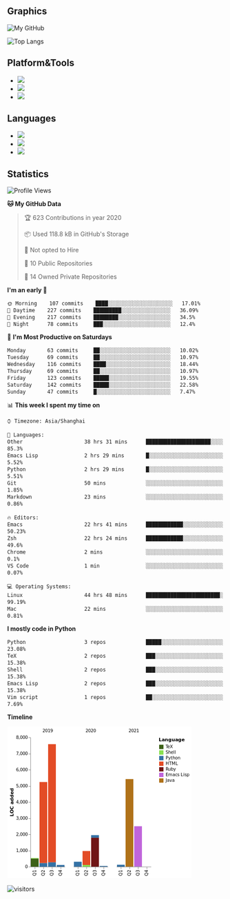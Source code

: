 ## Graphics

![My GitHub](https://github-readme-stats.vercel.app/api?username=SteamedFish&count_private=true&show_icons=true&theme=buefy&include_all_commits=true)

![Top Langs](https://github-readme-stats.vercel.app/api/top-langs/?username=SteamedFish&theme=buefy&hide=ruby&count_private=true&show_icons=true&layout=compact)

## Platform&Tools

* [![](https://img.shields.io/badge/ArchLinux--purple?style=flat-square&logo=ArchLinux)](https://www.archlinux.org/)
* [![](https://img.shields.io/badge/Gentoo-testing-purple?style=flat-square&logo=Gentoo)](https://www.gentoo.org/)
* [![](https://img.shields.io/badge/Doom%20Emacs-28-blue?style=flat-square&logo=Gnu%20emacs&logoColor=white)](https://www.gnu.org/software/emacs/)

## Languages

* [![](https://img.shields.io/badge/-Python-3776AB?style=flat-square&logo=python&logoColor=white)](https://www.python.org/)
* [![](https://img.shields.io/badge/-Bash-00ADD8?style=flat-square&logo=Gnu-bash&logoColor=white)](https://www.gnu.org/software/bash/)
* [![](https://img.shields.io/badge/-Go-00ADD8?style=flat-square&logo=go&logoColor=white)](https://golang.org/)

## Statistics

<!--START_SECTION:waka-->
![Profile Views](http://img.shields.io/badge/Profile%20Views-100-blue)

**🐱 My GitHub Data** 

> 🏆 623 Contributions in year 2020
 > 
> 📦 Used 118.8 kB in GitHub's Storage 
 > 
> 🚫 Not opted to Hire
 > 
> 📜 10 Public Repositories 
 > 
> 🔑 14 Owned Private Repositories 

**I'm an early 🐤** 

```text
🌞 Morning    107 commits    ████░░░░░░░░░░░░░░░░░░░░░   17.01% 
🌆 Daytime    227 commits    █████████░░░░░░░░░░░░░░░░   36.09% 
🌃 Evening    217 commits    ████████░░░░░░░░░░░░░░░░░   34.5% 
🌙 Night      78 commits     ███░░░░░░░░░░░░░░░░░░░░░░   12.4%

```
📅 **I'm Most Productive on Saturdays** 

```text
Monday       63 commits     ██░░░░░░░░░░░░░░░░░░░░░░░   10.02% 
Tuesday      69 commits     ██░░░░░░░░░░░░░░░░░░░░░░░   10.97% 
Wednesday    116 commits    ████░░░░░░░░░░░░░░░░░░░░░   18.44% 
Thursday     69 commits     ██░░░░░░░░░░░░░░░░░░░░░░░   10.97% 
Friday       123 commits    █████░░░░░░░░░░░░░░░░░░░░   19.55% 
Saturday     142 commits    █████░░░░░░░░░░░░░░░░░░░░   22.58% 
Sunday       47 commits     █░░░░░░░░░░░░░░░░░░░░░░░░   7.47%

```


📊 **This week I spent my time on** 

```text
⌚︎ Timezone: Asia/Shanghai

💬 Languages: 
Other                    38 hrs 31 mins      █████████████████████░░░░   85.3% 
Emacs Lisp               2 hrs 29 mins       █░░░░░░░░░░░░░░░░░░░░░░░░   5.52% 
Python                   2 hrs 29 mins       █░░░░░░░░░░░░░░░░░░░░░░░░   5.51% 
Git                      50 mins             ░░░░░░░░░░░░░░░░░░░░░░░░░   1.85% 
Markdown                 23 mins             ░░░░░░░░░░░░░░░░░░░░░░░░░   0.86%

🔥 Editors: 
Emacs                    22 hrs 41 mins      ████████████░░░░░░░░░░░░░   50.23% 
Zsh                      22 hrs 24 mins      ████████████░░░░░░░░░░░░░   49.6% 
Chrome                   2 mins              ░░░░░░░░░░░░░░░░░░░░░░░░░   0.1% 
VS Code                  1 min               ░░░░░░░░░░░░░░░░░░░░░░░░░   0.07%

💻 Operating Systems: 
Linux                    44 hrs 48 mins      ████████████████████████░   99.19% 
Mac                      22 mins             ░░░░░░░░░░░░░░░░░░░░░░░░░   0.81%

```

**I mostly code in Python** 

```text
Python                   3 repos             █████░░░░░░░░░░░░░░░░░░░░   23.08% 
TeX                      2 repos             ███░░░░░░░░░░░░░░░░░░░░░░   15.38% 
Shell                    2 repos             ███░░░░░░░░░░░░░░░░░░░░░░   15.38% 
Emacs Lisp               2 repos             ███░░░░░░░░░░░░░░░░░░░░░░   15.38% 
Vim script               1 repos             ██░░░░░░░░░░░░░░░░░░░░░░░   7.69%

```


**Timeline**

![Chart not found](https://github.com/SteamedFish/SteamedFish/blob/master/charts/bar_graph.png) 


<!--END_SECTION:waka-->

![visitors](https://visitor-badge.laobi.icu/badge?page_id=SteamedFish.SteamedFish)
